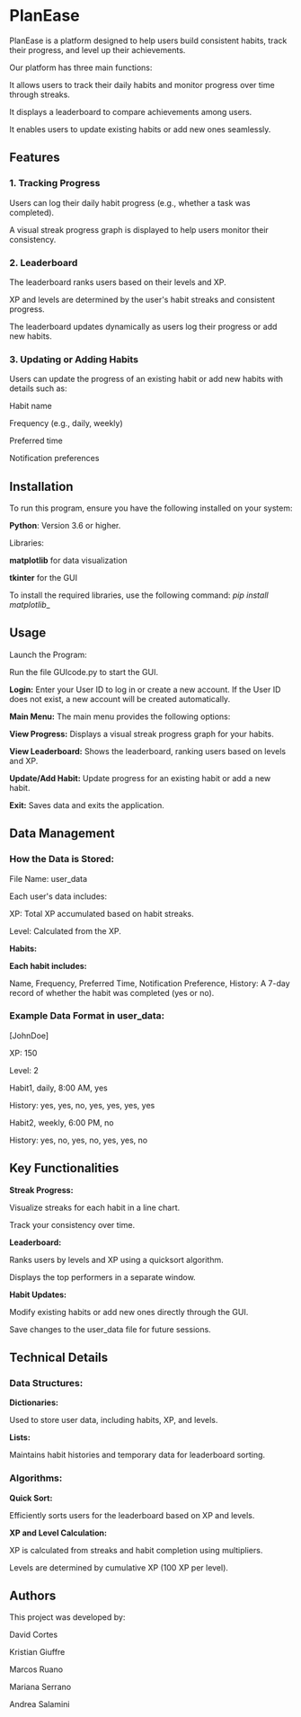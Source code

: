 # PlanEase
PlanEase is a platform designed to help users build consistent habits, track their progress, and level up their achievements.

Our platform has three main functions:

It allows users to track their daily habits and monitor progress over time through streaks.

It displays a leaderboard to compare achievements among users.

It enables users to update existing habits or add new ones seamlessly.

## Features

### 1. Tracking Progress

Users can log their daily habit progress (e.g., whether a task was completed).

A visual streak progress graph is displayed to help users monitor their consistency.

### 2. Leaderboard

The leaderboard ranks users based on their levels and XP.

XP and levels are determined by the user's habit streaks and consistent progress.

The leaderboard updates dynamically as users log their progress or add new habits.

### 3. Updating or Adding Habits

Users can update the progress of an existing habit or add new habits with details such as:

Habit name

Frequency (e.g., daily, weekly)

Preferred time

Notification preferences

## Installation

To run this program, ensure you have the following installed on your system:

**Python**: Version 3.6 or higher.

Libraries:

**matplotlib** for data visualization

**tkinter** for the GUI

To install the required libraries, use the following command:
_pip install matplotlib__

## Usage
Launch the Program:

Run the file GUIcode.py to start the GUI.

**Login:**
Enter your User ID to log in or create a new account.
If the User ID does not exist, a new account will be created automatically.

**Main Menu:**
The main menu provides the following options:

**View Progress:**
Displays a visual streak progress graph for your habits.

**View Leaderboard:**
Shows the leaderboard, ranking users based on levels and XP.

**Update/Add Habit:**
Update progress for an existing habit or add a new habit.

**Exit:**
Saves data and exits the application.

## Data Management
### How the Data is Stored:

File Name: user_data

Each user's data includes:

XP: Total XP accumulated based on habit streaks.

Level: Calculated from the XP.

**Habits:** 

**Each habit includes:**

Name, Frequency, Preferred Time, Notification Preference, History: A 7-day record of whether the habit was completed (yes or no).

### Example Data Format in user_data:

[JohnDoe]

XP: 150

Level: 2

Habit1, daily, 8:00 AM, yes

History: yes, yes, no, yes, yes, yes, yes

Habit2, weekly, 6:00 PM, no

History: yes, no, yes, no, yes, yes, no

## Key Functionalities

**Streak Progress:**

Visualize streaks for each habit in a line chart.

Track your consistency over time.

**Leaderboard:**

Ranks users by levels and XP using a quicksort algorithm.

Displays the top performers in a separate window.

**Habit Updates:**

Modify existing habits or add new ones directly through the GUI.

Save changes to the user_data file for future sessions.

## Technical Details

### Data Structures:

**Dictionaries:**

Used to store user data, including habits, XP, and levels.

**Lists:**

Maintains habit histories and temporary data for leaderboard sorting.

### Algorithms:

**Quick Sort:**

Efficiently sorts users for the leaderboard based on XP and levels.

**XP and Level Calculation:**

XP is calculated from streaks and habit completion using multipliers.

Levels are determined by cumulative XP (100 XP per level).

## Authors

This project was developed by:

David Cortes

Kristian Giuffre 

Marcos Ruano

Mariana Serrano

Andrea Salamini
